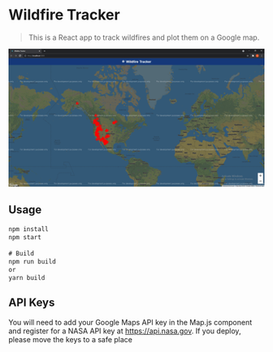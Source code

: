 # Wildfire Tracker

> This is a React app to track wildfires and plot them on a Google map.

![alt text](https://github.com/AbhiramiTS/wildfire-tracker/blob/main/wildfire.png)


## Usage

```
npm install
npm start

# Build
npm run build
or
yarn build
```

## API Keys

You will need to add your Google Maps API key in the Map.js component and register for a NASA API key at https://api.nasa.gov. If you deploy, please move the keys to a safe place
